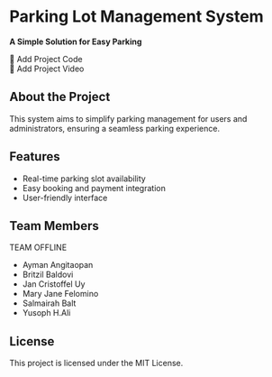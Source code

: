 # Parking Lot Management System
**A Simple Solution for Easy Parking**

🔴 Add Project Code 
<br>
🔴 Add Project Video

## About the Project
This system aims to simplify parking management for users and administrators, ensuring a seamless parking experience.

## Features
- Real-time parking slot availability
- Easy booking and payment integration
- User-friendly interface

## Team Members
  TEAM OFFLINE
- Ayman Angitaopan
- Britzil Baldovi
- Jan Cristoffel Uy
- Mary Jane Felomino
- Salmairah Balt
- Yusoph H.Ali

## License
This project is licensed under the MIT License.

